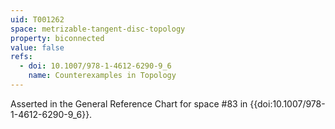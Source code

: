 ```yaml
---
uid: T001262
space: metrizable-tangent-disc-topology
property: biconnected
value: false
refs:
  - doi: 10.1007/978-1-4612-6290-9_6
    name: Counterexamples in Topology
---
```

Asserted in the General Reference Chart for space #83 in
{{doi:10.1007/978-1-4612-6290-9_6}}.
